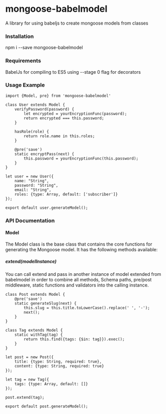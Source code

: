 # mongoose-babelmodel
A library for using babeljs to create mongoose models from classes

### Installation
npm i --save mongoose-babelmodel

### Requirements
BabelJs for compiling to ES5 using --stage 0 flag for decorators

### Usage Example
    import {Model, pre} from 'mongoose-babelmodel'
    
    class User extends Model {
        verifyPassword(password) {
            let encrypted = yourEncryptionFunc(password);
            return encrypted === this.password;
        }
        
        hasRole(role) {
            return role.name in this.roles;
        }
        
        @pre('save')
        static encryptPass(next) {
            this.password = yourEncryptionFunc(this.password);
        }
    }
    
    let user = new User({
        name: "String",
        password: "String",
        email: "String",
        roles: {type: Array, default: ['subscriber']}
    });
    
    export default user.generateModel();
    
### API Documentation
#### Model
The Model class is the base class that contains the core functions for generating the Mongoose model. It has the 
following methods available:

##### extend(modelInstance)
You can call extend and pass in another instance of model extended from babelmodel in order to combine all methods,
Schema paths, pre/post middleware, static functions and validators into the calling instance.
 
    class Post extends Model {
        @pre('save')
        static generateSlug(next) {
            this.slug = this.title.toLowerCase().replace(' ', '-');
            next();
        }
    }
    
    class Tag extends Model {
        static withTag(tag) {
            return this.find({tags: {$in: tag}}).exec();
        }
    }
    
    let post = new Post({
        title: {type: String, required: true},
        content: {type: String, required: true}
    });
    
    let tag = new Tag({
        tags: {type: Array, default: []}
    });
    
    post.extend(tag);
    
    export default post.generateModel();

    
    